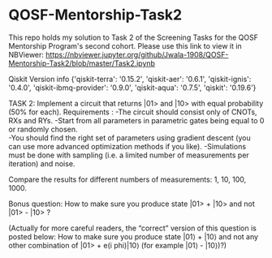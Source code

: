 # QOSF-Mentorship-Task2
This repo holds my solution to Task 2 of the Screening Tasks for the QOSF Mentorship Program's second cohort.
Please use this link to view it in NBViewer:
https://nbviewer.jupyter.org/github/Jwala-1908/QOSF-Mentorship-Task2/blob/master/Task2.ipynb

Qiskit Version info
{'qiskit-terra': '0.15.2',
 'qiskit-aer': '0.6.1',
 'qiskit-ignis': '0.4.0',
 'qiskit-ibmq-provider': '0.9.0',
 'qiskit-aqua': '0.7.5',
 'qiskit': '0.19.6'}

TASK 2:
 Implement a circuit that returns |01> and |10> with equal probability (50% for each).
Requirements :
  -The circuit should consist only of CNOTs, RXs and RYs. 
  -Start from all parameters in parametric gates being equal to 0 or randomly chosen. 	
  -You should find the right set of parameters using gradient descent (you can use more advanced optimization methods if you like). 
  -Simulations must be done with sampling (i.e. a limited number of measurements per iteration) and noise. 

Compare the results for different numbers of measurements: 1, 10, 100, 1000. 

Bonus question:
How to make sure you produce state |01> + |10> and not |01> - |10> ?

(Actually for more careful readers, the “correct” version of this question is posted below:
How to make sure you produce state  |01⟩  +  |10⟩  and not any other combination of |01> + e(i phi)|10⟩ (for example |01⟩  -  |10⟩)?)
